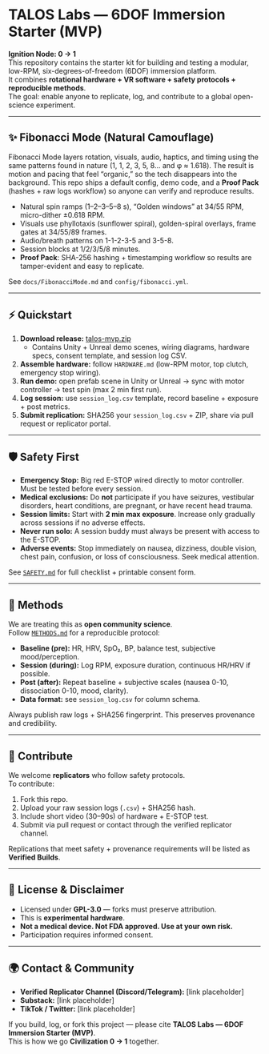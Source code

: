 # TALOS Labs — 6DOF Immersion Starter (MVP)

**Ignition Node: 0 → 1**  
This repository contains the starter kit for building and testing a modular, low-RPM, six-degrees-of-freedom (6DOF) immersion platform.  
It combines **rotational hardware + VR software + safety protocols + reproducible methods**.  
The goal: enable anyone to replicate, log, and contribute to a global open-science experiment.  

---
## ✨ Fibonacci Mode (Natural Camouflage)
Fibonacci Mode layers rotation, visuals, audio, haptics, and timing using the same patterns found in nature
(1, 1, 2, 3, 5, 8… and φ ≈ 1.618). The result is motion and pacing that feel “organic,” so the tech disappears into
the background. This repo ships a default config, demo code, and a **Proof Pack** (hashes + raw logs workflow) so
anyone can verify and reproduce results.

- Natural spin ramps (1–2–3–5–8 s), “Golden windows” at 34/55 RPM, micro-dither ±0.618 RPM.
- Visuals use phyllotaxis (sunflower spiral), golden-spiral overlays, frame gates at 34/55/89 frames.
- Audio/breath patterns on 1-1-2-3-5 and 3-5-8.
- Session blocks at 1/2/3/5/8 minutes.
- **Proof Pack**: SHA-256 hashing + timestamping workflow so results are tamper-evident and easy to replicate.

See `docs/FibonacciMode.md` and `config/fibonacci.yml`.

---

## ⚡ Quickstart

1. **Download release:** [talos-mvp.zip](./releases)  
   - Contains Unity + Unreal demo scenes, wiring diagrams, hardware specs, consent template, and session log CSV.  
2. **Assemble hardware:** follow `HARDWARE.md` (low-RPM motor, top clutch, emergency stop wiring).  
3. **Run demo:** open prefab scene in Unity or Unreal → sync with motor controller → test spin (max 2 min first run).  
4. **Log session:** use `session_log.csv` template, record baseline + exposure + post metrics.  
5. **Submit replication:** SHA256 your `session_log.csv` + ZIP, share via pull request or replicator portal.  

---

## 🛡 Safety First

- **Emergency Stop:** Big red E-STOP wired directly to motor controller. Must be tested before every session.  
- **Medical exclusions:** Do **not** participate if you have seizures, vestibular disorders, heart conditions, are pregnant, or have recent head trauma.  
- **Session limits:** Start with **2 min max exposure**. Increase only gradually across sessions if no adverse effects.  
- **Never run solo:** A session buddy must always be present with access to the E-STOP.  
- **Adverse events:** Stop immediately on nausea, dizziness, double vision, chest pain, confusion, or loss of consciousness. Seek medical attention.  

See [`SAFETY.md`](./SAFETY.md) for full checklist + printable consent form.  

---

## 🧪 Methods

We are treating this as **open community science**.  
Follow [`METHODS.md`](./METHODS.md) for a reproducible protocol:  

- **Baseline (pre):** HR, HRV, SpO₂, BP, balance test, subjective mood/perception.  
- **Session (during):** Log RPM, exposure duration, continuous HR/HRV if possible.  
- **Post (after):** Repeat baseline + subjective scales (nausea 0-10, dissociation 0-10, mood, clarity).  
- **Data format:** see `session_log.csv` for column schema.  

Always publish raw logs + SHA256 fingerprint. This preserves provenance and credibility.  

---

## 🤝 Contribute

We welcome **replicators** who follow safety protocols.  
To contribute:  

1. Fork this repo.  
2. Upload your raw session logs (`.csv`) + SHA256 hash.  
3. Include short video (30–90s) of hardware + E-STOP test.  
4. Submit via pull request or contact through the verified replicator channel.  

Replications that meet safety + provenance requirements will be listed as **Verified Builds**.  

---

## 📜 License & Disclaimer

- Licensed under **GPL-3.0** — forks must preserve attribution.  
- This is **experimental hardware**.  
- **Not a medical device. Not FDA approved. Use at your own risk.**  
- Participation requires informed consent.  

---

## 🌍 Contact & Community

- **Verified Replicator Channel (Discord/Telegram):** [link placeholder]  
- **Substack:** [link placeholder]  
- **TikTok / Twitter:** [link placeholder]  

If you build, log, or fork this project — please cite **TALOS Labs — 6DOF Immersion Starter (MVP)**.  
This is how we go **Civilization 0 → 1** together.  

